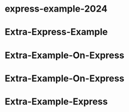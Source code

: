 # express-example-2024
# Extra-Express-Example
# Extra-Example-On-Express
# Extra-Example-On-Express
# Extra-Example-Express
